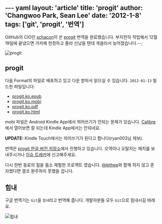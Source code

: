 --- yaml
layout: 'article'
title: 'progit'
author: 'Changwoo Park, Sean Lee'
date: '2012-1-8'
tags: ['git', 'progit', '번역']
---

GitHub의 CIO인 [schacon][]이 쓴 [progit][] 번역을 완료했습니다. 부지런히 작업해서 12월 19일에 끝냈으면 가카께 헌정하고 졸라 신났을 텐데 게을러서 늦어졌습니다.--;

![progit](/articles/2011/progit/progit.book-big.jpg)

## progit

다음 Format의 파일로 배포하고 있고 다운 받아서 읽으실 수 있습니다. `2012-01-13` 빌드한 파일입니다:

 * [progit.ko.epub](http://dogfeet.github.com/progit/progit.ko.epub)
 * [progit.ko.mobi](http://dogfeet.github.com/progit/progit.ko.mobi)
 * [progit.ko.pdf](http://dogfeet.github.com/progit/progit.ko.pdf)
 * [progit.ko.html](http://dogfeet.github.com/progit/progit.ko.html)

mobi 파일은 Android Kindle App에서 띄어쓰기가 안되는 문제가 있습니다. [Calibre][]에서 열어보면 잘 되는데 Kindle App에서는 안되네요.

**UPDATE:** Kindle Touch에서는 띄어쓰기가 된다고 합니다(ryan003님 제보).

번역은 [progit 한글 버전 저장소][]에서 진행하고 있습니다. 오역이나 오탈자는 패치를 보내주시거나 [이슈 트래커][]에 신고해주세요.

다시 한번 동료의 힘을 몸소 체험한 프로젝트 였습니다. [@lethee](https://twitter.com/#!/lethee)와 함께 하지 않고 혼자했다면 결코 완주하지 못했을 겁니다.

## 힘내

구글 번역기는 `Git`을 `힘내`라고 번역해 줍니다. 개발자분들 모두 `Git`으로 힘내시길 바래요.

![힘내](/articles/2011/progit/git-.png)

[Calibre]: http://calibre-ebook.com/download
[GitHub]: http://github.com
[schacon]: http://github.com/schacon
[progit 한글 버전 저장소]: https://github.com/dogfeet/progit
[이슈 트래커]: https://github.com/dogfeet/progit/issues
[progit]: http://progit.org
